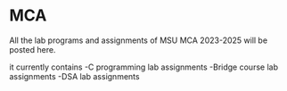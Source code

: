 # MCA
All the lab programs and assignments of MSU MCA 2023-2025 will be posted here.

it currently contains
-C programming lab assignments
-Bridge course lab assignments
-DSA lab assignments
